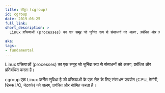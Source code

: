 ```yaml
---
title: सीग्रुप (cgroup)
id: cgroup
date: 2019-06-25
full_link:
short_description: >
  Linux प्रक्रियाओं (processes) का एक समूह जो चुनिंदा रूप से संसाधनों को अलग, प्रबंधित और प्रतिबंधित करता है।

aka:
tags:
- fundamental
---
```

Linux प्रक्रियाओं (processes) का एक समूह जो चुनिंदा रूप से संसाधनों को अलग, प्रबंधित और प्रतिबंधित करता है।

<!--more--> 

cgroup एक Linux कर्नेल सुविधा है जो प्रक्रियाओं के एक सेट के लिए संसाधन उपयोग (CPU, मेमोरी, डिस्क I/O, नेटवर्क) को अलग, प्रबंधित और सीमित करता है।
